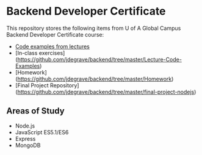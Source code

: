 # Backend Developer Certificate

This repository stores the following items from U of A Global Campus Backend Developer Certificate course:
- [Code examples from lectures](https://github.com/jdegrave/backend/tree/master/Lecture-Code-Examples)
- [In-class exercises] (https://github.com/jdegrave/backend/tree/master/Lecture-Code-Examples)
- [Homework] (https://github.com/jdegrave/backend/tree/master/Homework)
- [Final Project Repository] (https://github.com/jdegrave/backend/tree/master/final-project-nodejs)

## Areas of Study
- Node.js
- JavaScript ES5.1/ES6
- Express
- MongoDB
